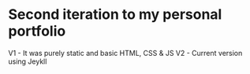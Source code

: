# Second iteration to my personal portfolio

V1 - It was purely static and basic HTML, CSS & JS
V2 - Current version using Jeykll
